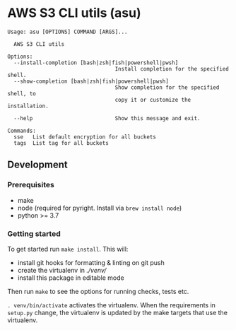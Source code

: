 # AWS S3 CLI utils (asu)

```   
Usage: asu [OPTIONS] COMMAND [ARGS]...

  AWS S3 CLI utils

Options:
  --install-completion [bash|zsh|fish|powershell|pwsh]
                                  Install completion for the specified shell.
  --show-completion [bash|zsh|fish|powershell|pwsh]
                                  Show completion for the specified shell, to
                                  copy it or customize the installation.

  --help                          Show this message and exit.

Commands:
  sse   List default encryption for all buckets
  tags  List tag for all buckets
```

## Development

### Prerequisites

- make
- node (required for pyright. Install via `brew install node`)
- python >= 3.7

### Getting started

To get started run `make install`. This will:

- install git hooks for formatting & linting on git push
- create the virtualenv in _./venv/_
- install this package in editable mode

Then run `make` to see the options for running checks, tests etc.

`. venv/bin/activate` activates the virtualenv. When the requirements in `setup.py` change, the virtualenv is updated by the make targets that use the virtualenv.
